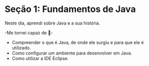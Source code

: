 # Seção 1: Fundamentos de Java
Neste dia, aprendi sobre Java e a sua história.

-Me tornei capaz de 📝-

- Compreender o que é Java, de onde ele surgiu e para que ele é utilizado.
- Como configurar um ambiente para desenvolver em Java.
- Como utilizar a IDE Eclipse.